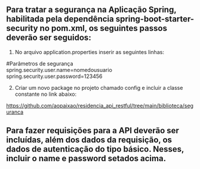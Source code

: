 <h2>Para tratar a segurança na Aplicação Spring, habilitada pela dependência spring-boot-starter-security
no pom.xml, os seguintes passos deverão ser seguidos:</h2>

1. No arquivo application.properties inserir as seguintes linhas:

#Parâmetros de segurança <br/>
spring.security.user.name=nomedousuario <br/>
spring.security.user.password=123456 <br/>

2. Criar um novo package no projeto chamado config e incluir a classe constante no link abaixo:

https://github.com/aopaixao/residencia_api_restful/tree/main/biblioteca/seguranca


<h2>Para fazer requisições para a API deverão ser incluídas, além dos dados da requisição, os dados de autenticação do tipo básico.
Nesses, incluir o name e password setados acima.</h2>
